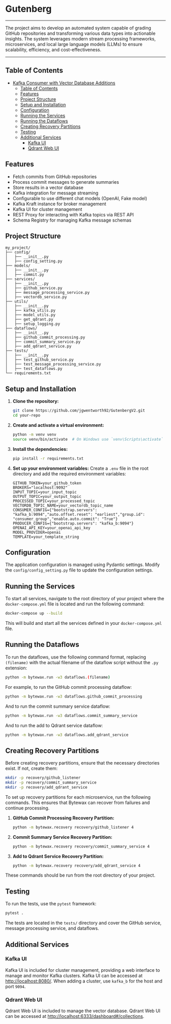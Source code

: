 # Gutenberg

---

The project aims to develop an automated system capable of grading GitHub repositories and transforming various data types into actionable insights. The system leverages modern stream processing frameworks, microservices, and local large language models (LLMs) to ensure scalability, efficiency, and cost-effectiveness.

---


## Table of Contents

- [Kafka Consumer with Vector Database Additions](#kafka-consumer-with-vector-database-additions)
  - [Table of Contents](#table-of-contents)
  - [Features](#features)
  - [Project Structure](#project-structure)
  - [Setup and Installation](#setup-and-installation)
  - [Configuration](#configuration)
  - [Running the Services](#running-the-services)
  - [Running the Dataflows](#running-the-dataflows)
  - [Creating Recovery Partitions](#creating-recovery-partitions)
  - [Testing](#testing)
  - [Additional Services](#additional-services)
    - [Kafka UI](#kafka-ui)
    - [Qdrant Web UI](#qdrant-web-ui)

## Features

- Fetch commits from GitHub repositories
- Process commit messages to generate summaries
- Store results in a vector database
- Kafka integration for message streaming
- Configurable to use different chat models (OpenAI, Fake model)
- Kafka Kraft instance for broker management
- Kafka UI for cluster management
- REST Proxy for interacting with Kafka topics via REST API
- Schema Registry for managing Kafka message schemas

## Project Structure

```
my_project/
├── config/
│   ├── __init__.py
│   ├── config_setting.py
├── models/
│   ├── __init__.py
│   ├── commit.py
├── services/
│   ├── __init__.py
│   ├── github_service.py
│   ├── message_processing_service.py
│   ├── vectordb_service.py
├── utils/
│   ├── __init__.py
│   ├── kafka_utils.py
│   ├── model_utils.py
│   ├── get_qdrant.py
│   ├── setup_logging.py
├── dataflows/
│   ├── __init__.py
│   ├── github_commit_processing.py
│   ├── commit_summary_service.py
│   ├── add_qdrant_service.py
├── tests/
│   ├── __init__.py
│   ├── test_github_service.py
│   ├── test_message_processing_service.py
│   ├── test_dataflows.py
└── requirements.txt
```

## Setup and Installation

1. **Clone the repository:**
   ```sh
   git clone https://github.com/jgwentworth92/GutenbergV2.git
   cd your-repo
   ```

2. **Create and activate a virtual environment:**
   ```sh
   python -m venv venv
   source venv/bin/activate  # On Windows use `venv\Scripts\activate`
   ```

3. **Install the dependencies:**
   ```sh
   pip install -r requirements.txt
   ```

4. **Set up your environment variables:**
   Create a `.env` file in the root directory and add the required environment variables:
    ```env
   GITHUB_TOKEN=your_github_token
   BROKERS="localhost:9092"
   INPUT_TOPIC=your_input_topic
   OUTPUT_TOPIC=your_output_topic
   PROCESSED_TOPIC=your_processed_topic
   VECTORDB_TOPIC_NAME=your_vectordb_topic_name
   CONSUMER_CONFIG={"bootstrap.servers": "kafka_b:9094","auto.offset.reset": "earliest","group.id": "consumer_group","enable.auto.commit": "True"}
   PRODUCER_CONFIG={"bootstrap.servers": "kafka_b:9094"}
   OPENAI_API_KEY=your_openai_api_key
   MODEL_PROVIDER=openai
   TEMPLATE=your_template_string
   ```

## Configuration

The application configuration is managed using Pydantic settings. Modify the `config/config_setting.py` file to update the configuration settings.

## Running the Services

To start all services, navigate to the root directory of your project where the `docker-compose.yml` file is located and run the following command:

```bash
docker-compose up --build
```

This will build and start all the services defined in your `docker-compose.yml` file.

## Running the Dataflows

To run the dataflows, use the following command format, replacing `(filename)` with the actual filename of the dataflow script without the `.py` extension:

```sh
python -m bytewax.run -w3 dataflows.(filename)
```

For example, to run the GitHub commit processing dataflow:

```sh
python -m bytewax.run -w3 dataflows.github_commit_processing
```

And to run the commit summary service dataflow:

```sh
python -m bytewax.run -w3 dataflows.commit_summary_service
```

And to run the add to Qdrant service dataflow:

```sh
python -m bytewax.run -w3 dataflows.add_qdrant_service
```

## Creating Recovery Partitions

Before creating recovery partitions, ensure that the necessary directories exist. If not, create them:

```sh
mkdir -p recovery/github_listener
mkdir -p recovery/commit_summary_service
mkdir -p recovery/add_qdrant_service
```

To set up recovery partitions for each microservice, run the following commands. This ensures that Bytewax can recover from failures and continue processing.

1. **GitHub Commit Processing Recovery Partition:**
   ```sh
   python -m bytewax.recovery recovery/github_listener 4
   ```

2. **Commit Summary Service Recovery Partition:**
   ```sh
   python -m bytewax.recovery recovery/commit_summary_service 4
   ```

3. **Add to Qdrant Service Recovery Partition:**
   ```sh
   python -m bytewax.recovery recovery/add_qdrant_service 4
   ```

These commands should be run from the root directory of your project.

## Testing

To run the tests, use the `pytest` framework:

```sh
pytest .
```

The tests are located in the `tests/` directory and cover the GitHub service, message processing service, and dataflows.

## Additional Services

### Kafka UI

Kafka UI is included for cluster management, providing a web interface to manage and monitor Kafka clusters. Kafka UI can be accessed at [http://localhost:8080/](http://localhost:8080/). When adding a cluster, use `kafka_b` for the host and port `9094`.

### Qdrant Web UI

Qdrant Web UI is included to manage the vector database. Qdrant Web UI can be accessed at [http://localhost:6333/dashboard#/collections](http://localhost:6333/dashboard#/collections).